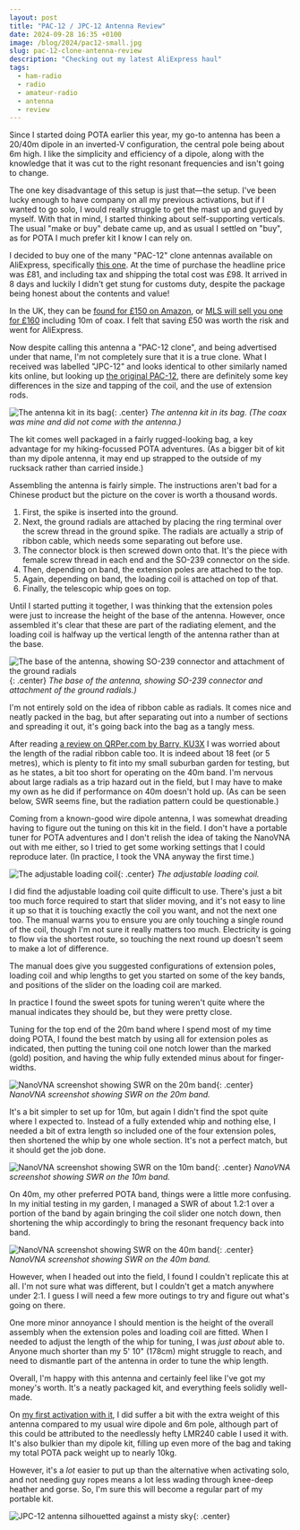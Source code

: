 ```yaml
---
layout: post
title: "PAC-12 / JPC-12 Antenna Review"
date: 2024-09-28 16:35 +0100
image: /blog/2024/pac12-small.jpg
slug: pac-12-clone-antenna-review
description: "Checking out my latest AliExpress haul"
tags:
  - ham-radio
  - radio
  - amateur-radio
  - antenna
  - review
---
```


Since I started doing POTA earlier this year, my go-to antenna has been a 20/40m dipole in an inverted-V configuration, the central pole being about 6m high. I like the simplicity and efficiency of a dipole, along with the knowledge that it was cut to the right resonant frequencies and isn't going to change.

The one key disadvantage of this setup is just that&mdash;the setup. I've been lucky enough to have company on all my previous activations, but if I wanted to go solo, I would really struggle to get the mast up and guyed by myself. With that in mind, I started thinking about self-supporting verticals. The usual "make or buy" debate came up, and as usual I settled on "buy", as for POTA I much prefer kit I know I can rely on.

I decided to buy one of the many "PAC-12" clone antennas available on AliExpress, specifically [this one](https://www.aliexpress.com/item/1005004797763975.html). At the time of purchase the headline price was £81, and including tax and shipping the total cost was £98. It arrived in 8 days and luckily I didn't get stung for customs duty, despite the package being honest about the contents and value!

In the UK, they can be [found for £150 on Amazon](https://www.amazon.co.uk/PAC-12-7MHz-50MHz-Portable-Rhortwave-Antenna-as-picture-show/dp/B0C5J915NP), or [MLS will sell you one for £160](https://www.hamradio.co.uk/mydel-jpc-12-portable-shortwave-antenna-kit-10m-coax-included-pd-14764) including 10m of coax. I felt that saving £50 was worth the risk and went for AliExpress.

Now despite calling this antenna a "PAC-12 clone", and being advertised under that name, I'm not completely sure that it is a true clone. What I received was labelled "JPC-12" and looks identical to other similarly named kits online, but looking up [the original PAC-12](https://www.qrpkits.com/pac12.html), there are definitely some key differences in the size and tapping of the coil, and the use of extension rods.

![The antenna kit in its bag](/blog/2024/pac12-1.jpg){: .center}
*The antenna kit in its bag. (The coax was mine and did not come with the antenna.)*

The kit comes well packaged in a fairly rugged-looking bag, a key advantage for my hiking-focussed POTA adventures. (As a bigger bit of kit than my dipole antenna, it may end up strapped to the outside of my rucksack rather than carried inside.)

Assembling the antenna is fairly simple. The instructions aren't bad for a Chinese product but the picture on the cover is worth a thousand words.

1. First, the spike is inserted into the ground.
2. Next, the ground radials are attached by placing the ring terminal over the screw thread in the ground spike. The radials are actually a strip of ribbon cable, which needs some separating out before use.
3. The connector block is then screwed down onto that. It's the piece with female screw thread in each end and the SO-239 connector on the side.
4. Then, depending on band, the extension poles are attached to the top.
5. Again, depending on band, the loading coil is attached on top of that.
6. Finally, the telescopic whip goes on top.

Until I started putting it together, I was thinking that the extension poles were just to increase the height of the base of the antenna. However, once assembled it's clear that these are part of the radiating element, and the loading coil is halfway up the vertical length of the antenna rather than at the base.

![The base of the antenna, showing SO-239 connector and attachment of the ground radials](/blog/2024/pac12-2.jpg){: .center}
*The base of the antenna, showing SO-239 connector and attachment of the ground radials.)*

I'm not entirely sold on the idea of ribbon cable as radials. It comes nice and neatly packed in the bag, but after separating out into a number of sections and spreading it out, it's going back into the bag as a tangly mess.

After reading [a review on QRPer.com by Barry, KU3X](https://qrper.com/2023/07/barry-reviews-the-pac-12-portable-antenna/) I was worried about the length of the radial ribbon cable too. It is indeed about 18 feet (or 5 metres), which is plenty to fit into my small suburban garden for testing, but as he states, a bit too short for operating on the 40m band. I'm nervous about large radials as a trip hazard out in the field, but I may have to make my own as he did if performance on 40m doesn't hold up. (As can be seen below, SWR seems fine, but the radiation pattern could be questionable.)

Coming from a known-good wire dipole antenna, I was somewhat dreading having to figure out the tuning on this kit in the field. I don't have a portable tuner for POTA adventures and I don't relish the idea of taking the NanoVNA out with me either, so I tried to get some working settings that I could reproduce later. (In practice, I took the VNA anyway the first time.)

![The adjustable loading coil](/blog/2024/pac12-3.jpg){: .center}
*The adjustable loading coil.*

I did find the adjustable loading coil quite difficult to use. There's just a bit too much force required to start that slider moving, and it's not easy to line it up so that it is touching exactly the coil you want, and not the next one too. The manual warns you to ensure you are only touching a single round of the coil, though I'm not sure it really matters too much. Electricity is going to flow via the shortest route, so touching the next round up doesn't seem to make a lot of difference.

The manual does give you suggested configurations of extension poles, loading coil and whip lengths to get you started on some of the key bands, and positions of the slider on the loading coil are marked.

In practice I found the sweet spots for tuning weren't quite where the manual indicates they should be, but they were pretty close.

Tuning for the top end of the 20m band where I spend most of my time doing POTA, I found the best match by using all for extension poles as indicated, then putting the tuning coil one notch lower than the marked (gold) position, and having the whip fully extended minus about for finger-widths.

![NanoVNA screenshot showing SWR on the 20m band](/blog/2024/pac12-4.png){: .center}
*NanoVNA screenshot showing SWR on the 20m band.*

It's a bit simpler to set up for 10m, but again I didn't find the spot quite where I expected to. Instead of a fully extended whip and nothing else, I needed a bit of extra length so included one of the four extension poles, then shortened the whip by one whole section. It's not a perfect match, but it should get the job done.

![NanoVNA screenshot showing SWR on the 10m band](/blog/2024/pac12-6.png){: .center}
*NanoVNA screenshot showing SWR on the 10m band.*

On 40m, my other preferred POTA band, things were a little more confusing. In my initial testing in my garden, I managed a SWR of about 1.2:1 over a portion of the band by again bringing the coil slider one notch down, then shortening the whip accordingly to bring the resonant frequency back into band.

![NanoVNA screenshot showing SWR on the 40m band](/blog/2024/pac12-5.png){: .center}
*NanoVNA screenshot showing SWR on the 40m band.*

However, when I headed out into the field, I found I couldn't replicate this at all. I'm not sure what was different, but I couldn't get a match anywhere under 2:1. I guess I will need a few more outings to try and figure out what's going on there.

One more minor annoyance I should mention is the height of the overall assembly when the extension poles and loading coil are fitted. When I needed to adjust the length of the whip for tuning, I was *just about* able to. Anyone much shorter than my 5' 10" (178cm) might struggle to reach, and need to dismantle part of the antenna in order to tune the whip length.

Overall, I'm happy with this antenna and certainly feel like I've got my money's worth. It's a neatly packaged kit, and everything feels solidly well-made.

On [my first activation with it](/blog/pota-activation-report-upton-heath), I did suffer a bit with the extra weight of this antenna compared to my usual wire dipole and 6m pole, although part of this could be attributed to the needlessly hefty LMR240 cable I used it with. It's also bulkier than my dipole kit, filling up even more of the bag and taking my total POTA pack weight up to nearly 10kg.

However, it's a *lot* easier to put up than the alternative when activating solo, and not needing guy ropes means a lot less wading through knee-deep heather and gorse. So, I'm sure this will become a regular part of my portable kit.

![JPC-12 antenna silhouetted against a misty sky](/blog/2024/pac12-7.jpg){: .center}